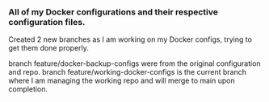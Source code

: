 ### All of my Docker configurations and their respective configuration files.

Created 2 new branches as I am working on my Docker configs, trying to get them done properly.

branch feature/docker-backup-configs were from the original configuration and repo.
branch feature/working-docker-configs is the current branch where I am managing the working repo and will merge to main upon completion.

